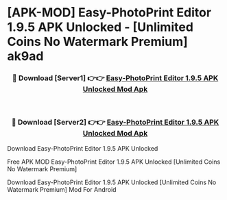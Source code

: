 # [APK-MOD] Easy-PhotoPrint Editor 1.9.5 APK Unlocked - [Unlimited Coins No Watermark Premium] ak9ad



<div align="center">
<h3>🔴 Download [Server1] 👉👉 <a href="https://momento.my/?title=Easy-PhotoPrint_Editor_1.9.5_APK_Unlocked">Easy-PhotoPrint Editor 1.9.5 APK Unlocked Mod Apk</a></h3><br>

<h3>🔴 Download [Server2] 👉👉 <a href="https://momento.my/?title=Easy-PhotoPrint_Editor_1.9.5_APK_Unlocked">Easy-PhotoPrint Editor 1.9.5 APK Unlocked Mod Apk</a></h3>
</div>



Download Easy-PhotoPrint Editor 1.9.5 APK Unlocked 

Free APK MOD Easy-PhotoPrint Editor 1.9.5 APK Unlocked [Unlimited Coins No Watermark Premium]

Download Easy-PhotoPrint Editor 1.9.5 APK Unlocked [Unlimited Coins No Watermark Premium] Mod For Android

